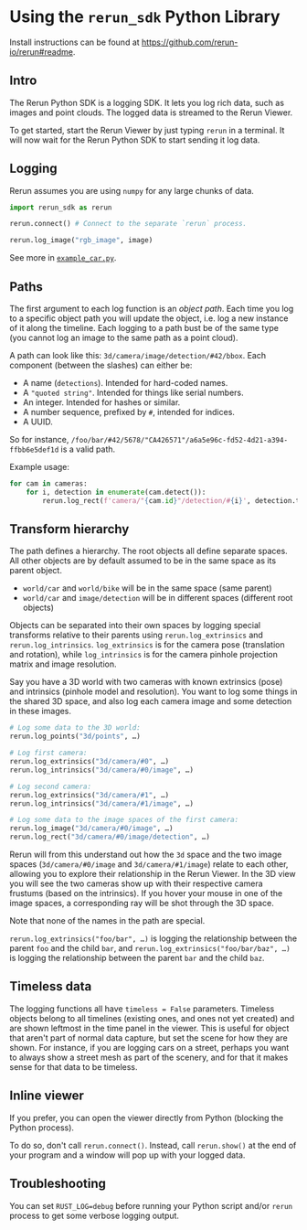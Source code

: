 # Using the `rerun_sdk` Python Library

Install instructions can be found at <https://github.com/rerun-io/rerun#readme>.

## Intro
The Rerun Python SDK is a logging SDK. It lets you log rich data, such as images and point clouds. The logged data is streamed to the Rerun Viewer.

To get started, start the Rerun Viewer by just typing `rerun` in a terminal. It will now wait for the Rerun Python SDK to start sending it log data.

## Logging
Rerun assumes you are using `numpy` for any large chunks of data.

```python
import rerun_sdk as rerun

rerun.connect() # Connect to the separate `rerun` process.

rerun.log_image("rgb_image", image)
```

See more in [`example_car.py`](rerun_sdk/examples/example_car.py).

## Paths
The first argument to each log function is an _object path_. Each time you log to a specific object path you will update the object, i.e. log a new instance of it along the timeline. Each logging to a path bust be of the same type (you cannot log an image to the same path as a point cloud).

A path can look like this: `3d/camera/image/detection/#42/bbox`. Each component (between the slashes) can either be:

* A name (`detections`). Intended for hard-coded names.
* A `"quoted string"`. Intended for things like serial numbers.
* An integer. Intended for hashes or similar.
* A number sequence, prefixed by `#`, intended for indices.
* A UUID.

So for instance, `/foo/bar/#42/5678/"CA426571"/a6a5e96c-fd52-4d21-a394-ffbb6e5def1d` is a valid path.

Example usage:

``` python
for cam in cameras:
    for i, detection in enumerate(cam.detect()):
        rerun.log_rect(f'camera/"{cam.id}"/detection/#{i}', detection.top_left, detection.bottom_right)
```

## Transform hierarchy
The path defines a hierarchy. The root objects all define separate spaces. All other objects are by default assumed to be in the same space as its parent object.

* `world/car` and `world/bike` will be in the same space (same parent)
* `world/car` and `image/detection` will be in different spaces (different root objects)

Objects can be separated into their own spaces by logging special transforms relative to their parents using `rerun.log_extrinsics` and `rerun.log_intrinsics`. `log_extrinsics` is for the camera pose (translation and rotation), while `log_intrinsics` is for the camera pinhole projection matrix and image resolution.

Say you have a 3D world with two cameras with known extrinsics (pose) and intrinsics (pinhole model and resolution). You want to log some things in the shared 3D space, and also log each camera image and some detection in these images.

```py
# Log some data to the 3D world:
rerun.log_points("3d/points", …)

# Log first camera:
rerun.log_extrinsics("3d/camera/#0", …)
rerun.log_intrinsics("3d/camera/#0/image", …)

# Log second camera:
rerun.log_extrinsics("3d/camera/#1", …)
rerun.log_intrinsics("3d/camera/#1/image", …)

# Log some data to the image spaces of the first camera:
rerun.log_image("3d/camera/#0/image", …)
rerun.log_rect("3d/camera/#0/image/detection", …)
```

Rerun will from this understand out how the `3d` space and the two image spaces (`3d/camera/#0/image` and `3d/camera/#1/image`) relate to each other, allowing you to explore their relationship in the Rerun Viewer. In the 3D view you will see the two cameras show up with their respective camera frustums (based on the intrinsics). If you hover your mouse in one of the image spaces, a corresponding ray will be shot through the 3D space.

Note that none of the names in the path are special.

`rerun.log_extrinsics("foo/bar", …)` is logging the relationship between the parent `foo` and the child `bar`,
and `rerun.log_extrinsics("foo/bar/baz", …)` is logging the relationship between the parent `bar` and the child `baz`.

## Timeless data
The logging functions all have `timeless = False` parameters. Timeless objects belong to all timelines (existing ones, and ones not yet created) and are shown leftmost in the time panel in the viewer. This is useful for object that aren't part of normal data capture, but set the scene for how they are shown. For instance, if you are logging cars on a street, perhaps you want to always show a street mesh as part of the scenery, and for that it makes sense for that data to be timeless.


## Inline viewer
If you prefer, you can open the viewer directly from Python (blocking the Python process).

To do so, don't call `rerun.connect()`. Instead, call `rerun.show()` at the end of your program and a window will pop up with your logged data.

## Troubleshooting
You can set `RUST_LOG=debug` before running your Python script and/or `rerun` process to get some verbose logging output.
